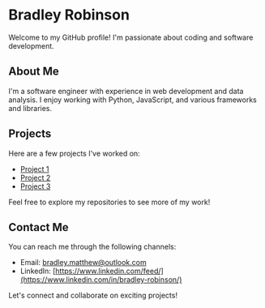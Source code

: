 # Bradley Robinson

Welcome to my GitHub profile! I'm passionate about coding and software development.

## About Me

I'm a software engineer with experience in web development and data analysis. I enjoy working with Python, JavaScript, and various frameworks and libraries.

## Projects

Here are a few projects I've worked on:

- [Project 1](https://github.com/bradleyrobinson/project1)
- [Project 2](https://github.com/bradleyrobinson/project2)
- [Project 3](https://github.com/bradleyrobinson/project3)

Feel free to explore my repositories to see more of my work!

## Contact Me

You can reach me through the following channels:

- Email: bradley.matthew@outlook.com
- LinkedIn: [https://www.linkedin.com/feed/](https://www.linkedin.com/in/bradley-robinson/)

Let's connect and collaborate on exciting projects!
